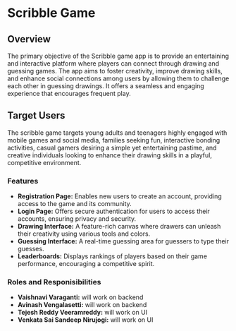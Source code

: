 # Scribble Game

## Overview
The primary objective of the Scribble game app is to provide an entertaining and interactive platform where players can connect through drawing and guessing games. The app aims to foster creativity, improve drawing skills, and enhance social connections among users by allowing them to challenge each other in guessing drawings. It offers a seamless and engaging experience that encourages frequent play.

## Target Users
The scribble game targets young adults and teenagers highly engaged with mobile games and social media, families seeking fun, interactive bonding activities, casual gamers desiring a simple yet entertaining pastime, and creative individuals looking to enhance their drawing skills in a playful, competitive environment.

### Features
- **Registration Page:** Enables new users to create an account, providing access to the game and its community.
- **Login Page:** Offers secure authentication for users to access their accounts, ensuring privacy and security.
- **Drawing Interface:** A feature-rich canvas where drawers can unleash their creativity using various tools and colors.
- **Guessing Interface:** A real-time guessing area for guessers to type their guesses.
- **Leaderboards:** Displays rankings of players based on their game performance, encouraging a competitive spirit.

### Roles and Responisibilities
- **Vaishnavi Varaganti:** will work on backend
- **Avinash Vengalasetti:** will work on backend
- **Tejesh Reddy Veeramreddy:** will work on UI
- **Venkata Sai Sandeep Nirujogi:** will work on UI
